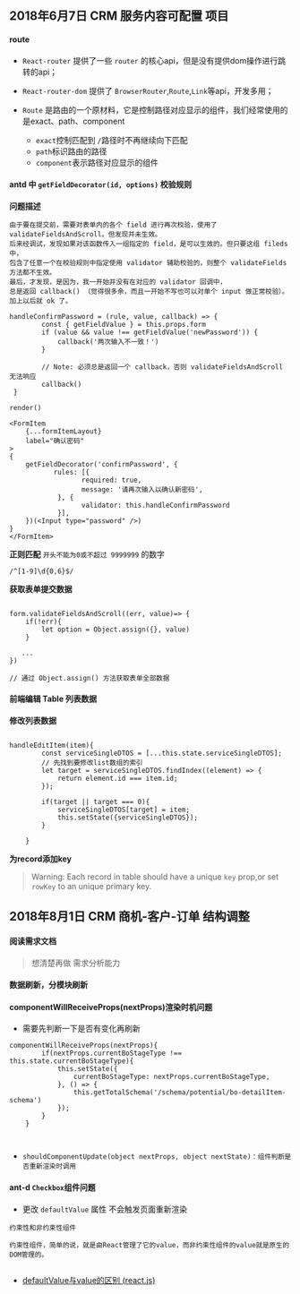 ## 2018年6月7日 CRM 服务内容可配置 项目

#### route

* `React-router` 提供了一些 `router` 的核心api，但是没有提供dom操作进行跳转的api；
* `React-router-dom` 提供了 `BrowserRouter`,`Route`,`Link`等api，开发多用；
* `Route` 是路由的一个原材料，它是控制路径对应显示的组件，我们经常使用的是exact、path、component

    * `exact`控制匹配到 `/`路径时不再继续向下匹配
    * `path`标识路由的路径
    * `component`表示路径对应显示的组件
    
  
#### antd 中 `getFieldDecorator(id, options)` 校验规则

**问题描述**

```
由于要在提交前，需要对表单内的各个 field 进行再次校验，使用了 validateFieldsAndScroll。但发现并未生效。
后来经调试，发现如果对该函数传入一组指定的 field，是可以生效的。但只要这组 fileds 中，
包含了任意一个在校验规则中指定使用 validator 辅助校验的，则整个 validateFields 方法都不生效。
最后，才发现，是因为，我一开始并没有在对应的 validator 回调中，
总是返回 callback() （觉得很多余，而且一开始不写也可以对单个 input 做正常校验）。加上以后就 ok 了。

```

```
handleConfirmPassword = (rule, value, callback) => {
        const { getFieldValue } = this.props.form
        if (value && value !== getFieldValue('newPassword')) {
            callback('两次输入不一致！')
        }

        // Note: 必须总是返回一个 callback，否则 validateFieldsAndScroll 无法响应
        callback()
 }
```

`render()`

```
<FormItem
    {...formItemLayout}
    label="确认密码"
>
{
    getFieldDecorator('confirmPassword', {
           rules: [{
                  required: true,
                  message: '请再次输入以确认新密码',
            }, {
                  validator: this.handleConfirmPassword
            }],
    })(<Input type="password" />)
}
</FormItem>

```

**正则匹配** `开头不能为0或不超过 9999999` 的数字 

  `/^[1-9]\d{0,6}$/`
  
**获取表单提交数据** 

```

form.validateFieldsAndScroll((err, value)=> {
    if(!err){
        let option = Object.assign({}, value)
    }
    
   ...
})

// 通过 Object.assign() 方法获取表单全部数据

```

#### 前端编辑 Table 列表数据


**修改列表数据**

```

handleEditItem(item){
        const serviceSingleDTOS = [...this.state.serviceSingleDTOS];
        // 先找到要修改list数组的索引
        let target = serviceSingleDTOS.findIndex((element) => {
            return element.id === item.id;
        });

        if(target || target === 0){
            serviceSingleDTOS[target] = item;
            this.setState({serviceSingleDTOS});
        }

    }

```


**为record添加key**

>  Warning: Each record in table should have a unique `key` prop,or set `rowKey` to an unique primary key.


## 2018年8月1日 CRM 商机-客户-订单 结构调整

#### 阅读需求文档

> 想清楚再做 需求分析能力

#### 数据刷新，分模块刷新

#### componentWillReceiveProps(nextProps)渲染时机问题

* 需要先判断一下是否有变化再刷新

```
componentWillReceiveProps(nextProps){
        if(nextProps.currentBoStageType !== this.state.currentBoStageType){
            this.setState({
                currentBoStageType: nextProps.currentBoStageType,
            }, () => {
                this.getTotalSchema('/schema/potential/bo-detailItem-schema')
            });
        }
    }



```
* `shouldComponentUpdate(object nextProps, object nextState)：组件判断是否重新渲染时调用`

#### ant-d `Checkbox`组件问题

* 更改 `defaultValue` 属性 不会触发页面重新渲染

```
约束性和非约束性组件

约束性组件，简单的说，就是由React管理了它的value，而非约束性组件的value就是原生的DOM管理的。 


```

* [defaultValue与value的区别 (react.js)](https://blog.csdn.net/function__/article/details/72357251)











